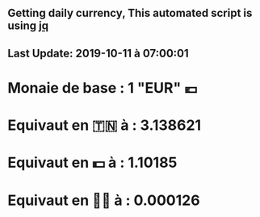 ## Getting daily currency, This automated script is using [jq](https://stedolan.github.io/jq/)
## Last Update:  2019-10-11 à 07:00:01
 # Monaie de base : 1 "EUR" 💶 
 # Equivaut en 🇹🇳 à :  3.138621 
 # Equivaut en 💵 à : 1.10185
 # Equivaut en 🐱‍💻 à :  0.000126
